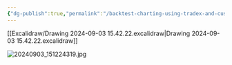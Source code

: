```yaml
---
{"dg-publish":true,"permalink":"/backtest-charting-using-tradex-and-custom-overlays-to-show-pandl-and-allocation-over-time/index/"}
---
```


[[Excalidraw/Drawing 2024-09-03 15.42.22.excalidraw\|Drawing 2024-09-03 15.42.22.excalidraw]]



![20240903_151224319.jpg](/img/user/attachments-images/20240903_151224319.jpg)